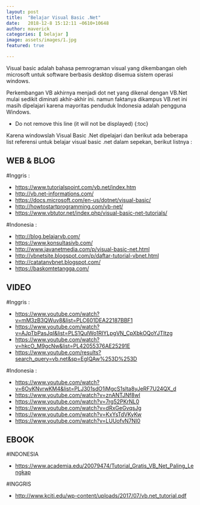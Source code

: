 ```yaml
---
layout: post
title:  "Belajar Visual Basic .Net"
date:   2018-12-8 15:12:11 −0610+10648 
author: maverick
categories: [ belajar ]
image: assets/images/1.jpg
featured: true

---
```

Visual basic adalah bahasa pemrograman visual yang dikembangan oleh microsoft untuk software berbasis desktop disemua sistem operasi windows.

Perkembangan VB akhirnya menjadi dot net yang dikenal dengan VB.Net mulai sedikit diminati akhir-akhir ini. namun faktanya dikampus VB.net ini masih dipelajari karena mayoritas penduduk Indonesia adalah pengguna Windows. 

* Do not remove this line (it will not be displayed) 
{:toc}

Karena windowslah Visual Basic .Net dipelajari dan berikut ada beberapa list referensi untuk belajar visual basic .net dalam sepekan, berikut listnya :

## WEB & BLOG
#Inggris :
- https://www.tutorialspoint.com/vb.net/index.htm
- http://vb.net-informations.com/
- https://docs.microsoft.com/en-us/dotnet/visual-basic/
- http://howtostartprogramming.com/vb-net/
- https://www.vbtutor.net/index.php/visual-basic-net-tutorials/

#Indonesia :
- http://blog.belajarvb.com/
- https://www.konsultasivb.com/
- http://www.javanetmedia.com/p/visual-basic-net.html
- http://vbnetsite.blogspot.com/p/daftar-tutorial-vbnet.html
- http://catatanvbnet.blogspot.com/
- https://baskomtetangga.com/

## VIDEO
#Inggris :
- https://www.youtube.com/watch?v=mM3zB3QWuv8&list=PLC601DEA22187BBF1
- https://www.youtube.com/watch?v=AJpTbPasJqI&list=PLS1QulWo1RIYLpgVN_CpXbkOQoYJTItzg
- https://www.youtube.com/watch?v=hkcO_M9gcNw&list=PL42055376AE25291E
- https://www.youtube.com/results?search_query=vb.net&sp=EgIQAw%253D%253D

#Indonesia :
- https://www.youtube.com/watch?v=6OyKNvrwKM4&list=PLJ301sdO1jMgcS1slta8yJeRF7U24QX_d 
- https://www.youtube.com/watch?v=znANTJNf8wI 
- https://www.youtube.com/watch?v=7rg52PKrNL0
- https://www.youtube.com/watch?v=dRxGeGvqsJg
- https://www.youtube.com/watch?v=KxYsTdVKyKw
- https://www.youtube.com/watch?v=LUUofvN7NI0

## EBOOK
#INDONESIA
- https://www.academia.edu/20079474/Tutorial_Gratis_VB_Net_Paling_Lengkap 

#INGGRIS
- http://www.kciti.edu/wp-content/uploads/2017/07/vb.net_tutorial.pdf 
